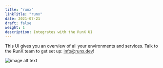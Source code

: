 ```yaml
---
title: "runx"
linkTitle: "runx"
date: 2021-07-21
draft: false
weight: 1
description: Integrates with the RunX UI
---
```


This UI gives you an overview of all your
environments and services. Talk to the RunX team to get set up: info@runx.dev!

![image alt text](/images/runx-dashboard.png)

